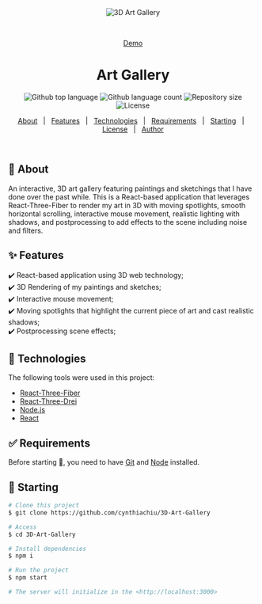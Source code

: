 <div align="center" id="top"> 
  <img src="./.github/app.gif" alt="3D Art Gallery" />

  &#xa0;

  <a href="https://cynthia-3d-art-gallery.netlify.app/">Demo</a>
</div>

<h1 align="center">Art Gallery</h1>

<p align="center">
  <img alt="Github top language" src="https://img.shields.io/github/languages/top/cynthiachiu/3D-Art-Gallery?color=56BEB8">

  <img alt="Github language count" src="https://img.shields.io/github/languages/count/cynthiachiu/3D-Art-Gallery?color=56BEB8">

  <img alt="Repository size" src="https://img.shields.io/github/repo-size/cynthiachiu/3D-Art-Gallery?color=56BEB8">

  <img alt="License" src="https://img.shields.io/github/license/cynthiachiu/3D-Art-Gallery?color=56BEB8">

  <!-- <img alt="Github issues" src="https://img.shields.io/github/issues/{{YOUR_GITHUB_USERNAME}}/art-gallery?color=56BEB8" /> -->

  <!-- <img alt="Github forks" src="https://img.shields.io/github/forks/{{YOUR_GITHUB_USERNAME}}/art-gallery?color=56BEB8" /> -->

  <!-- <img alt="Github stars" src="https://img.shields.io/github/stars/{{YOUR_GITHUB_USERNAME}}/art-gallery?color=56BEB8" /> -->
</p>

<!-- Status -->

<!-- <h4 align="center"> 
	🚧  Art Gallery 🚀 Under construction...  🚧
</h4> 

<hr> -->

<p align="center">
  <a href="#dart-about">About</a> &#xa0; | &#xa0; 
  <a href="#sparkles-features">Features</a> &#xa0; | &#xa0;
  <a href="#rocket-technologies">Technologies</a> &#xa0; | &#xa0;
  <a href="#white_check_mark-requirements">Requirements</a> &#xa0; | &#xa0;
  <a href="#checkered_flag-starting">Starting</a> &#xa0; | &#xa0;
  <a href="#memo-license">License</a> &#xa0; | &#xa0;
  <a href="https://github.com/{{YOUR_GITHUB_USERNAME}}" target="_blank">Author</a>
</p>

<br>

## :dart: About ##

An interactive, 3D art gallery featuring paintings and sketchings that I have done over the past while. This is a React-based application that leverages React-Three-Fiber to render my art in 3D with moving spotlights, smooth horizontal scrolling, interactive mouse movement, realistic lighting with shadows, and postprocessing to add effects to the scene including noise and filters.


## :sparkles: Features ##

:heavy_check_mark: React-based application using 3D web technology;\
:heavy_check_mark: 3D Rendering of my paintings and sketches;\
:heavy_check_mark: Interactive mouse movement;\
:heavy_check_mark: Moving spotlights that highlight the current piece of art and cast realistic shadows;\
:heavy_check_mark: Postprocessing scene effects;

## :rocket: Technologies ##

The following tools were used in this project:

- [React-Three-Fiber](https://github.com/pmndrs/react-three-fiber)
- [React-Three-Drei](https://github.com/pmndrs/drei)
- [Node.js](https://nodejs.org/en/)
- [React](https://pt-br.reactjs.org/)

## :white_check_mark: Requirements ##

Before starting :checkered_flag:, you need to have [Git](https://git-scm.com) and [Node](https://nodejs.org/en/) installed.

## :checkered_flag: Starting ##

```bash
# Clone this project
$ git clone https://github.com/cynthiachiu/3D-Art-Gallery

# Access
$ cd 3D-Art-Gallery

# Install dependencies
$ npm i

# Run the project
$ npm start

# The server will initialize in the <http://localhost:3000>
```
